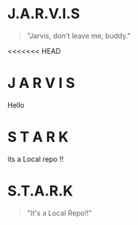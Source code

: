 # J.A.R.V.I.S 
> "Jarvis, don't leave me, buddy."

<<<<<<< HEAD
# J A R V I S
<p> Hello <P>

# S T A R K
<p> its a Local repo !!<p>

# S.T.A.R.K
> "It's a Local Repo!!"

